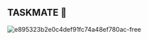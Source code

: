 ## TASKMATE 👋

![e895323b2e0c4def91fc74a48ef780ac-free](https://github.com/user-attachments/assets/015d9813-b68d-4b8b-a960-0b7981e707c0)

